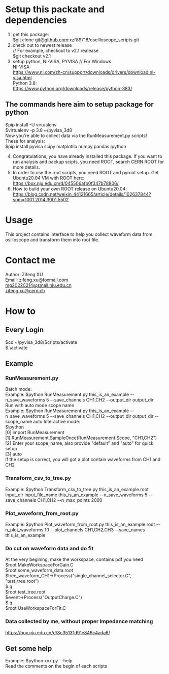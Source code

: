 # Setup this packate and dependencies
1. get this package:  
$git clone git@github.com:xzf89718/oscilloscope_scripts.git   
2. check out to newest release   
// For example, checkout to v2.1 realease   
$git checkout v2.1   
3. setup python, NI-VISA, PYVISA 
// For Windows   
NI-VISA:   
https://www.ni.com/zh-cn/support/downloads/drivers/download.ni-visa.html   
Python 3.8:   
https://www.python.org/downloads/release/python-383/   

## The commands here aim to setup package for python  
$pip install -U virtualenv  
$virtualenv -p 3.8 ~/pyvisa_3d8  
Now you're able to collect data via the RunMeasurement.py scripts!  
These for analysis:  
$pip install pyvisa scipy matplotlib numpy pandas ipython  

4. Congratulations, you have already installed this package. If you want to run analysis and packup scipts, you need ROOT, search CERN ROOT for more details.   
5. In order to use the root scripts, you need ROOT and pyroot setup. Get Ubuntu20.04 VM with ROOT here: https://box.nju.edu.cn/d/045506afb0f347b78806/   
6. How to build your own ROOT release on Ubuntu20.04: https://blog.csdn.net/weixin_44121665/article/details/102637844?spm=1001.2014.3001.5502  
# Usage
This project contains interface to help you collect waveform data from osilloscope and transform them into root file.
# Contact me
Author: Zifeng XU  
Email: zifeng.xu@foxmail.com  
mg20220214@smail.nju.edu.cn  
zifeng.xu@cern.ch  
# How to
## Every Login
$cd ~/pyvisa_3d8/Scripts/activate    
$.\activate  
## Example
### RunMeasurement.py 
Batch mode:  
Example: $python RunMeasurement.py this_is_an_example --n_save_waveforms 5 --save_channels CH1,CH2 --output_dir output_dir      
Run with auto mode scope name  
Example: $python RunMeasurement.py this_is_an_example --n_save_waveforms 5 --save_channels CH1,CH2 --output_dir output_dir --scope_name auto
Interactive mode:  
$ipython  
[0] import RunMeasurement  
[1] RunMeasurement.SampleOnce(RunMeasurement.Scope, "CH1,CH2")  
[2] Enter your scope_name, also provide "default" and "auto" for quick setup  
[3] auto  
If the setup is correct, you will got a plot contain waveforms from CH1 and CH2  

### Transform_csv_to_tree.py
Example: $python Transform_csv_to_tree.py this_is_an_example.root input_dir input_file_name this_is_an_example --n_save_waveforms 5 --save_channels CH1,CH2 --n_max_points 2000  
### Plot_waveform_from_root.py  
Example: $python Plot_waveform_from_root.py this_is_an_example.root --n_plot_waveforms 10 --plot_channels CH1,CH2,CH3 --save_names this_is_an_example
### Do cut on waveform data and do fit
At the very begining, make the workspace, contains pdf you need  
$root MakeWorkspaceForGain.C  
$root some_waveform_data.root  
$tree_waveform_CH1->Process("single_channel_selector.C", "test_tree.root")  
$.q  
$root test_tree.root  
$event->Process("OutputCharge.C")  
$.q  
$root UseWorkspaceForFit.C  
### Data collected by me, without proper Impedance matching
https://box.nju.edu.cn/d/8c35131d91e846c4ada6/   
## Get some help
Example: $python  xxx.py --help  
Read the comments on the begin of each scripts  
